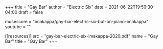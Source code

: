 +++
title = "Gay Bar"
author = "Electric Six"
date = 2021-06-22T19:50:30-04:00
draft = false

musescore = "imakappa/gay-bar-electric-six-but-on-piano-imakappa"
youtube = ""

[[resources]]
  src = "gay-bar-electric-six-imakappa-2020.pdf"
  name = "Gay Bar"
  title = "Gay Bar"
+++